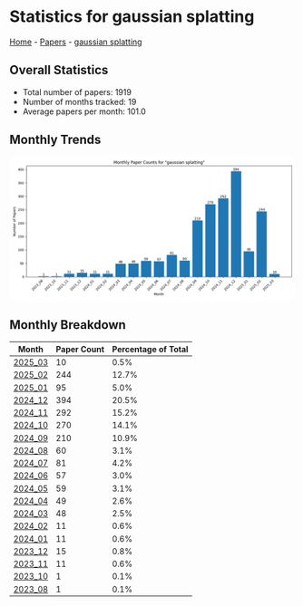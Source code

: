 # Statistics for gaussian splatting

[Home](https://arxcompass.github.io) - [Papers](https://arxcompass.github.io/papers) - [gaussian splatting](https://arxcompass.github.io/papers/gaussian_splatting)

## Overall Statistics

- Total number of papers: 1919
- Number of months tracked: 19
- Average papers per month: 101.0

## Monthly Trends

![Monthly Paper Counts](monthly_stats.png)

## Monthly Breakdown

| Month | Paper Count | Percentage of Total |
| --- | --- | --- |
| [2025_03](./2025_03/papers_1.md) | 10 | 0.5% |
| [2025_02](./2025_02/papers_1.md) | 244 | 12.7% |
| [2025_01](./2025_01/papers_1.md) | 95 | 5.0% |
| [2024_12](./2024_12/papers_1.md) | 394 | 20.5% |
| [2024_11](./2024_11/papers_1.md) | 292 | 15.2% |
| [2024_10](./2024_10/papers_1.md) | 270 | 14.1% |
| [2024_09](./2024_09/papers_1.md) | 210 | 10.9% |
| [2024_08](./2024_08/papers_1.md) | 60 | 3.1% |
| [2024_07](./2024_07/papers_1.md) | 81 | 4.2% |
| [2024_06](./2024_06/papers_1.md) | 57 | 3.0% |
| [2024_05](./2024_05/papers_1.md) | 59 | 3.1% |
| [2024_04](./2024_04/papers_1.md) | 49 | 2.6% |
| [2024_03](./2024_03/papers_1.md) | 48 | 2.5% |
| [2024_02](./2024_02/papers_1.md) | 11 | 0.6% |
| [2024_01](./2024_01/papers_1.md) | 11 | 0.6% |
| [2023_12](./2023_12/papers_1.md) | 15 | 0.8% |
| [2023_11](./2023_11/papers_1.md) | 11 | 0.6% |
| [2023_10](./2023_10/papers_1.md) | 1 | 0.1% |
| [2023_08](./2023_08/papers_1.md) | 1 | 0.1% |
